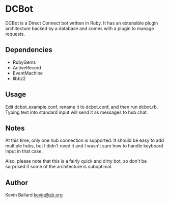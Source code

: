 DCBot
=====

DCBot is a Direct Connect bot written in Ruby.
It has an extensible plugin architecture backed by a database
and comes with a plugin to manage requests.

Dependencies
------------

- RubyGems
- ActiveRecord
- EventMachine
- libbz2

Usage
-----

Edit dcbot_example.conf, rename it to dcbot.conf, and then run dcbot.rb.
Typing text into standard input will send it as messages to hub chat.

Notes
-----

At this time, only one hub connection is supported. It should be easy to add multiple hubs,
but I didn't need it and I wasn't sure how to handle keyboard input in that case.

Also, please note that this is a fairly quick and dirty bot, so don't be surprised if some
of the architecture is suboptimal.

Author
------

Kevin Ballard <kevin@sb.org>
